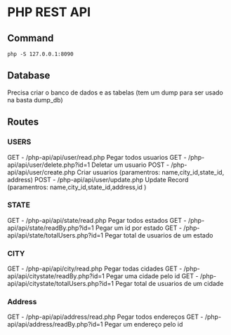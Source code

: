 # PHP REST API 

## Command 
`php -S 127.0.0.1:8090`

## Database
Precisa criar o banco de dados e as tabelas (tem um dump para ser usado na basta dump_db)

## Routes

### USERS
GET - /php-api/api/user/read.php Pegar todos usuarios 
GET - /php-api/api/user/delete.php?id=1 Deletar um usuario
POST - /php-api/api/user/create.php Criar usuarios (paramentros: name,city_id,state_id, address)
POST - /php-api/api/user/update.php Update Record (paramentros: name,city_id,state_id,address,id )

### STATE
GET - /php-api/api/state/read.php Pegar todos estados 
GET - /php-api/api/state/readBy.php?id=1 Pegar um id por estado
GET - /php-api/api/state/totalUsers.php?id=1 Pegar total de usuarios de um estado



### CITY
GET - /php-api/api/city/read.php Pegar todas cidades 
GET - /php-api/api/citystate/readBy.php?id=1 Pegar uma cidade pelo id
GET - /php-api/api/citystate/totalUsers.php?id=1 Pegar total de usuarios de um cidade

### Address
GET - /php-api/api/address/read.php Pegar todos endereços 
GET - /php-api/api/address/readBy.php?id=1 Pegar um endereço pelo id



